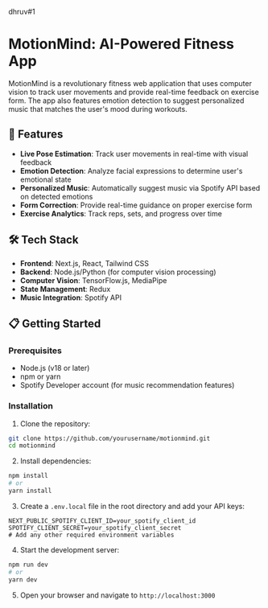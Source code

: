 dhruv#1

# MotionMind: AI-Powered Fitness App


MotionMind is a revolutionary fitness web application that uses computer vision to track user movements and provide real-time feedback on exercise form. The app also features emotion detection to suggest personalized music that matches the user's mood during workouts.


## 🚀 Features


- **Live Pose Estimation**: Track user movements in real-time with visual feedback
- **Emotion Detection**: Analyze facial expressions to determine user's emotional state
- **Personalized Music**: Automatically suggest music via Spotify API based on detected emotions
- **Form Correction**: Provide real-time guidance on proper exercise form
- **Exercise Analytics**: Track reps, sets, and progress over time


## 🛠️ Tech Stack


- **Frontend**: Next.js, React, Tailwind CSS
- **Backend**: Node.js/Python (for computer vision processing)
- **Computer Vision**: TensorFlow.js, MediaPipe
- **State Management**: Redux
- **Music Integration**: Spotify API


## 📋 Getting Started


### Prerequisites


- Node.js (v18 or later)
- npm or yarn
- Spotify Developer account (for music recommendation features)


### Installation


1. Clone the repository:
  ```bash
  git clone https://github.com/yourusername/motionmind.git
  cd motionmind
  ```


2. Install dependencies:
  ```bash
  npm install
  # or
  yarn install
  ```


3. Create a `.env.local` file in the root directory and add your API keys:
  ```
  NEXT_PUBLIC_SPOTIFY_CLIENT_ID=your_spotify_client_id
  SPOTIFY_CLIENT_SECRET=your_spotify_client_secret
  # Add any other required environment variables
  ```


4. Start the development server:
  ```bash
  npm run dev
  # or
  yarn dev
  ```


5. Open your browser and navigate to `http://localhost:3000`

